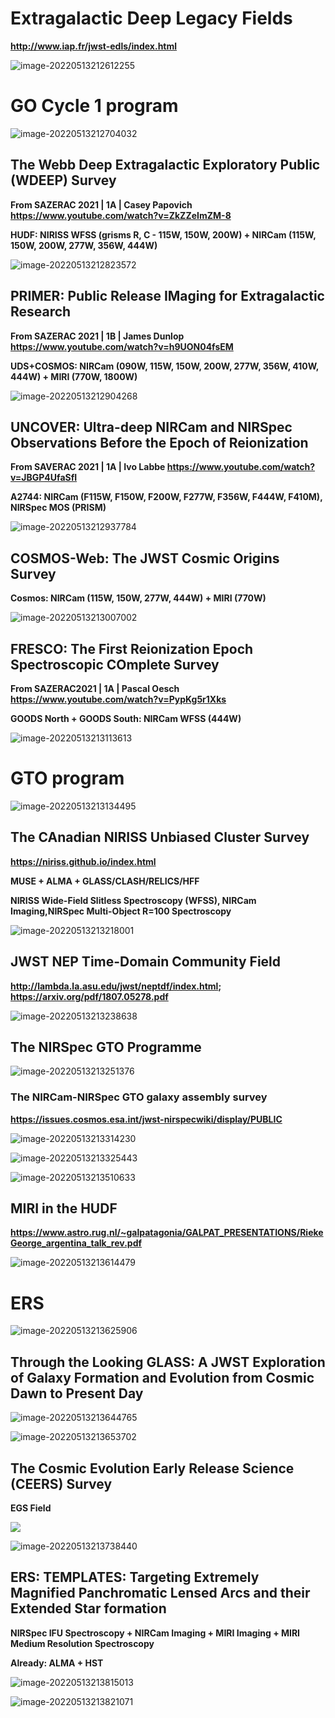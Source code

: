 # **Extragalactic Deep Legacy Fields**

**http://www.iap.fr/jwst-edls/index.html**

![image-20220513212612255](JWST_Deep_Field.assets/image-20220513212612255.png)

# GO Cycle 1 program

![image-20220513212704032](JWST_Deep_Field.assets/image-20220513212704032.png) 

## **The Webb Deep Extragalactic Exploratory Public (WDEEP) Survey**

**From SAZERAC 2021 | 1A | Casey Papovich https://www.youtube.com/watch?v=ZkZZeImZM-8**

**HUDF: NIRISS WFSS (grisms R, C - 115W, 150W, 200W) + NIRCam (115W, 150W, 200W, 277W, 356W, 444W)**

![image-20220513212823572](JWST_Deep_Field.assets/image-20220513212823572.png)

## **PRIMER: Public Release IMaging for Extragalactic Research**

**From SAZERAC 2021 | 1B | James Dunlop https://www.youtube.com/watch?v=h9UON04fsEM**

**UDS+COSMOS: NIRCam (090W, 115W, 150W, 200W, 277W, 356W, 410W, 444W) + MIRI (770W, 1800W)**

![image-20220513212904268](JWST_Deep_Field.assets/image-20220513212904268.png)

## **UNCOVER: Ultra-deep NIRCam and NIRSpec Observations Before the Epoch of Reionization**

**From SAVERAC 2021 | 1A | Ivo Labbe https://www.youtube.com/watch?v=JBGP4UfaSfI**

**A2744: NIRCam (F115W, F150W, F200W, F277W, F356W, F444W, F410M), NIRSpec MOS (PRISM)**

![image-20220513212937784](JWST_Deep_Field.assets/image-20220513212937784.png)

## COSMOS-Web: The JWST Cosmic Origins Survey

**Cosmos: NIRCam (115W, 150W, 277W, 444W) + MIRI (770W)**

![image-20220513213007002](JWST_Deep_Field.assets/image-20220513213007002.png)

## **FRESCO: The First Reionization Epoch Spectroscopic COmplete Survey**

**From SAZERAC2021 | 1A | Pascal Oesch https://www.youtube.com/watch?v=PypKg5r1Xks**

**GOODS North + GOODS South: NIRCam WFSS (444W)**

![image-20220513213113613](JWST_Deep_Field.assets/image-20220513213113613.png)

# GTO program

![image-20220513213134495](JWST_Deep_Field.assets/image-20220513213134495.png)

## **The CAnadian NIRISS Unbiased Cluster Survey**

**https://niriss.github.io/index.html**

**MUSE + ALMA + GLASS/CLASH/RELICS/HFF**

**NIRISS Wide-Field Slitless Spectroscopy (WFSS), NIRCam Imaging,NIRSpec Multi-Object R=100 Spectroscopy**

![image-20220513213218001](JWST_Deep_Field.assets/image-20220513213218001.png)

## **JWST NEP Time-Domain Community Field**

**http://lambda.la.asu.edu/jwst/neptdf/index.html; https://arxiv.org/pdf/1807.05278.pdf**

![image-20220513213238638](JWST_Deep_Field.assets/image-20220513213238638.png)

## **The NIRSpec GTO Programme**

![image-20220513213251376](JWST_Deep_Field.assets/image-20220513213251376.png)

### **The NIRCam-NIRSpec GTO galaxy assembly survey**

**https://issues.cosmos.esa.int/jwst-nirspecwiki/display/PUBLIC**

![image-20220513213314230](JWST_Deep_Field.assets/image-20220513213314230.png)



![image-20220513213325443](JWST_Deep_Field.assets/image-20220513213325443.png)

![image-20220513213510633](JWST_Deep_Field.assets/image-20220513213510633.png)

## **MIRI in the HUDF**

**https://www.astro.rug.nl/~galpatagonia/GALPAT_PRESENTATIONS/RiekeGeorge_argentina_talk_rev.pdf**



![image-20220513213614479](JWST_Deep_Field.assets/image-20220513213614479.png)



# ERS

![image-20220513213625906](JWST_Deep_Field.assets/image-20220513213625906.png)

## **Through the Looking GLASS: A JWST Exploration of Galaxy Formation and Evolution from Cosmic Dawn to Present Day**

![image-20220513213644765](JWST_Deep_Field.assets/image-20220513213644765.png)

![image-20220513213653702](JWST_Deep_Field.assets/image-20220513213653702.png)

## **The Cosmic Evolution Early Release Science (CEERS) Survey**

**EGS Field**

![](JWST_Deep_Field.assets/image-20220513213730021.png)

![image-20220513213738440](JWST_Deep_Field.assets/image-20220513213738440.png)

## **ERS: TEMPLATES: Targeting Extremely Magnified Panchromatic Lensed Arcs and their Extended Star formation**

**NIRSpec IFU Spectroscopy + NIRCam Imaging + MIRI Imaging + MIRI Medium Resolution Spectroscopy**

**Already: ALMA + HST**

![image-20220513213815013](JWST_Deep_Field.assets/image-20220513213815013.png)

![image-20220513213821071](JWST_Deep_Field.assets/image-20220513213821071.png)